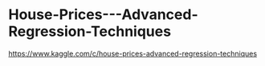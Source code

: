 # House-Prices---Advanced-Regression-Techniques
https://www.kaggle.com/c/house-prices-advanced-regression-techniques
